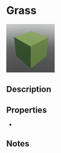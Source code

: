 # Grass

![Grass](../Cropped_Blocks/Terrain/Grass.png)

## Description
<!-- Write a description for this block -->

## Properties
- <!-- List block properties here -->

## Notes
<!-- Any extra notes -->
